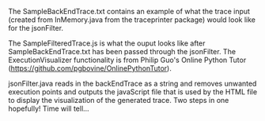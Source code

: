The SampleBackEndTrace.txt contains an example of what the trace input (created from InMemory.java from the traceprinter package) would look like for the 
jsonFilter. 

The SampleFilteredTrace.js is what the ouput looks like after SampleBackEndTrace.txt has been passed 
through the jsonFilter. The ExecutionVisualizer functionality is from Philip Guo's Online Python Tutor (https://github.com/pgbovine/OnlinePythonTutor). 

jsonFilter.java reads in the backEndTrace as a string and removes unwanted execution points and outputs the javaScript 
file that is used by the HTML file to display the visualization of the generated trace. Two steps in one hopefully!
Time will tell... 
